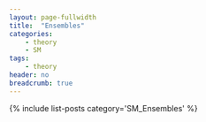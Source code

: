 ```yaml
---
layout: page-fullwidth
title:  "Ensembles"
categories:
    - theory
    - SM
tags:
    - theory
header: no
breadcrumb: true
---
```



{% include list-posts category='SM_Ensembles' %}
